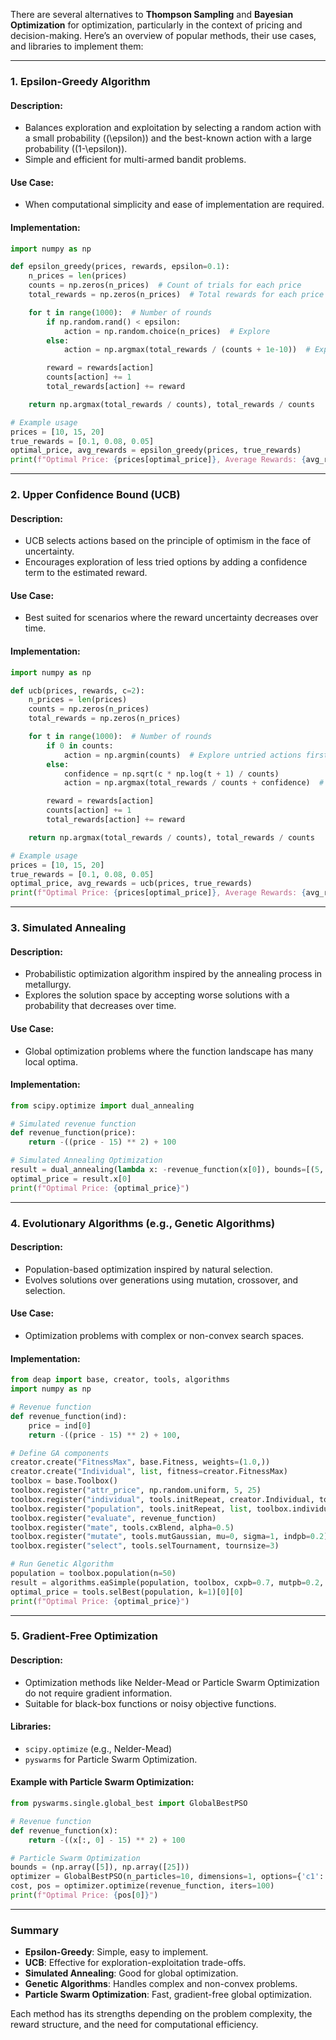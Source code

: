 There are several alternatives to **Thompson Sampling** and **Bayesian Optimization** for optimization, particularly in the context of pricing and decision-making. Here’s an overview of popular methods, their use cases, and libraries to implement them:

---

### **1. Epsilon-Greedy Algorithm**
#### **Description:**
- Balances exploration and exploitation by selecting a random action with a small probability (\(\epsilon\)) and the best-known action with a large probability (\(1-\epsilon\)).
- Simple and efficient for multi-armed bandit problems.

#### **Use Case:**
- When computational simplicity and ease of implementation are required.

#### **Implementation:**
```python
import numpy as np

def epsilon_greedy(prices, rewards, epsilon=0.1):
    n_prices = len(prices)
    counts = np.zeros(n_prices)  # Count of trials for each price
    total_rewards = np.zeros(n_prices)  # Total rewards for each price

    for t in range(1000):  # Number of rounds
        if np.random.rand() < epsilon:
            action = np.random.choice(n_prices)  # Explore
        else:
            action = np.argmax(total_rewards / (counts + 1e-10))  # Exploit

        reward = rewards[action]
        counts[action] += 1
        total_rewards[action] += reward

    return np.argmax(total_rewards / counts), total_rewards / counts

# Example usage
prices = [10, 15, 20]
true_rewards = [0.1, 0.08, 0.05]
optimal_price, avg_rewards = epsilon_greedy(prices, true_rewards)
print(f"Optimal Price: {prices[optimal_price]}, Average Rewards: {avg_rewards}")
```

---

### **2. Upper Confidence Bound (UCB)**
#### **Description:**
- UCB selects actions based on the principle of optimism in the face of uncertainty.
- Encourages exploration of less tried options by adding a confidence term to the estimated reward.

#### **Use Case:**
- Best suited for scenarios where the reward uncertainty decreases over time.

#### **Implementation:**
```python
import numpy as np

def ucb(prices, rewards, c=2):
    n_prices = len(prices)
    counts = np.zeros(n_prices)
    total_rewards = np.zeros(n_prices)

    for t in range(1000):  # Number of rounds
        if 0 in counts:
            action = np.argmin(counts)  # Explore untried actions first
        else:
            confidence = np.sqrt(c * np.log(t + 1) / counts)
            action = np.argmax(total_rewards / counts + confidence)  # UCB formula

        reward = rewards[action]
        counts[action] += 1
        total_rewards[action] += reward

    return np.argmax(total_rewards / counts), total_rewards / counts

# Example usage
prices = [10, 15, 20]
true_rewards = [0.1, 0.08, 0.05]
optimal_price, avg_rewards = ucb(prices, true_rewards)
print(f"Optimal Price: {prices[optimal_price]}, Average Rewards: {avg_rewards}")
```

---

### **3. Simulated Annealing**
#### **Description:**
- Probabilistic optimization algorithm inspired by the annealing process in metallurgy.
- Explores the solution space by accepting worse solutions with a probability that decreases over time.

#### **Use Case:**
- Global optimization problems where the function landscape has many local optima.

#### **Implementation:**
```python
from scipy.optimize import dual_annealing

# Simulated revenue function
def revenue_function(price):
    return -((price - 15) ** 2) + 100

# Simulated Annealing Optimization
result = dual_annealing(lambda x: -revenue_function(x[0]), bounds=[(5, 25)])
optimal_price = result.x[0]
print(f"Optimal Price: {optimal_price}")
```

---

### **4. Evolutionary Algorithms (e.g., Genetic Algorithms)**
#### **Description:**
- Population-based optimization inspired by natural selection.
- Evolves solutions over generations using mutation, crossover, and selection.

#### **Use Case:**
- Optimization problems with complex or non-convex search spaces.

#### **Implementation:**
```python
from deap import base, creator, tools, algorithms
import numpy as np

# Revenue function
def revenue_function(ind):
    price = ind[0]
    return -((price - 15) ** 2) + 100,

# Define GA components
creator.create("FitnessMax", base.Fitness, weights=(1.0,))
creator.create("Individual", list, fitness=creator.FitnessMax)
toolbox = base.Toolbox()
toolbox.register("attr_price", np.random.uniform, 5, 25)
toolbox.register("individual", tools.initRepeat, creator.Individual, toolbox.attr_price, n=1)
toolbox.register("population", tools.initRepeat, list, toolbox.individual)
toolbox.register("evaluate", revenue_function)
toolbox.register("mate", tools.cxBlend, alpha=0.5)
toolbox.register("mutate", tools.mutGaussian, mu=0, sigma=1, indpb=0.2)
toolbox.register("select", tools.selTournament, tournsize=3)

# Run Genetic Algorithm
population = toolbox.population(n=50)
result = algorithms.eaSimple(population, toolbox, cxpb=0.7, mutpb=0.2, ngen=50, verbose=False)
optimal_price = tools.selBest(population, k=1)[0][0]
print(f"Optimal Price: {optimal_price}")
```

---

### **5. Gradient-Free Optimization**
#### **Description:**
- Optimization methods like Nelder-Mead or Particle Swarm Optimization do not require gradient information.
- Suitable for black-box functions or noisy objective functions.

#### **Libraries:**
- `scipy.optimize` (e.g., Nelder-Mead)
- `pyswarms` for Particle Swarm Optimization.

#### **Example with Particle Swarm Optimization:**
```python
from pyswarms.single.global_best import GlobalBestPSO

# Revenue function
def revenue_function(x):
    return -((x[:, 0] - 15) ** 2) + 100

# Particle Swarm Optimization
bounds = (np.array([5]), np.array([25]))
optimizer = GlobalBestPSO(n_particles=10, dimensions=1, options={'c1': 1.5, 'c2': 1.5, 'w': 0.9}, bounds=bounds)
cost, pos = optimizer.optimize(revenue_function, iters=100)
print(f"Optimal Price: {pos[0]}")
```

---

### **Summary**
- **Epsilon-Greedy**: Simple, easy to implement.
- **UCB**: Effective for exploration-exploitation trade-offs.
- **Simulated Annealing**: Good for global optimization.
- **Genetic Algorithms**: Handles complex and non-convex problems.
- **Particle Swarm Optimization**: Fast, gradient-free global optimization.

Each method has its strengths depending on the problem complexity, the reward structure, and the need for computational efficiency.
